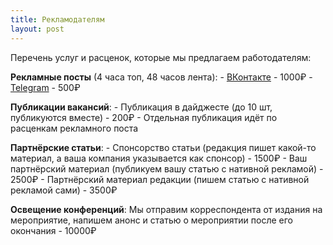 ```yaml
---
title: Рекламодателям
layout: post
---
```


Перечень услуг и расценок, которые мы предлагаем работодателям:

**Рекламные посты** (4 часа топ, 48 часов лента):
    - [ВКонтакте](https://vk.com/yaprogrammer) - 1000₽
    - [Telegram](https://tele.gs/yaprogrammer) - 500₽
    
**Публикации вакансий**:
    - Публикация в дайджесте (до 10 шт, публикуются вместе) - 200₽
    - Отдельная публикация идёт по расценкам рекламного поста

**Партнёрские статьи**:
    - Спонсорство статьи (редакция пишет какой-то материал, а ваша компания указывается как спонсор) - 1500₽
    - Ваш партнёрский материал (публикуем вашу статью с нативной рекламой) - 2500₽
    - Партнёрский материал редакции (пишем статью с нативной рекламой сами) - 3500₽

**Освещение конференций**: Мы отправим корреспондента от издания на мероприятие, напишем анонс и статью о мероприятии после его окончания - 10000₽